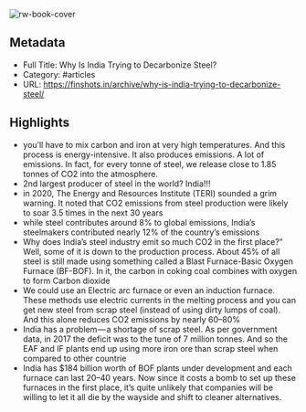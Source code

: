 ![rw-book-cover](https://readwise-assets.s3.amazonaws.com/static/images/article4.6bc1851654a0.png)

## Metadata
- Full Title: Why Is India Trying to Decarbonize Steel?
- Category: #articles
- URL: https://finshots.in/archive/why-is-india-trying-to-decarbonize-steel/

## Highlights
- you’ll have to mix carbon and iron at very high temperatures. And this process is energy-intensive. It also produces emissions. A lot of emissions. In fact, for every tonne of steel, we release close to 1.85 tonnes of CO2 into the atmosphere.
- 2nd largest producer of steel in the world?
  India!!!
- in 2020, The Energy and Resources Institute (TERI) sounded a grim warning. It noted that CO2 emissions from steel production were likely to soar 3.5 times in the next 30 years
- while steel contributes around 8% to global emissions, India’s steelmakers contributed nearly 12% of the country’s emissions
- Why does India’s steel industry emit so much CO2 in the first place?”
  Well, some of it is down to the production process. About 45% of all steel is still made using something called a Blast Furnace-Basic Oxygen Furnace (BF-BOF). In it, the carbon in coking coal combines with oxygen to form Carbon dioxide
- We could use an Electric arc furnace or even an induction furnace. These methods use electric currents in the melting process and you can get new steel from scrap steel (instead of using dirty lumps of coal). And this alone reduces CO2 emissions by nearly 60–80%
- India has a problem — a shortage of scrap steel. As per government data, in 2017 the deficit was to the tune of 7 million tonnes. And so the EAF and IF plants end up using more iron ore than scrap steel when compared to other countrie
- India has $184 billion worth of BOF plants under development and each furnace can last 20–40 years. Now since it costs a bomb to set up these furnaces in the first place, it’s quite unlikely that companies will be willing to let it all die by the wayside and shift to cleaner alternatives.
